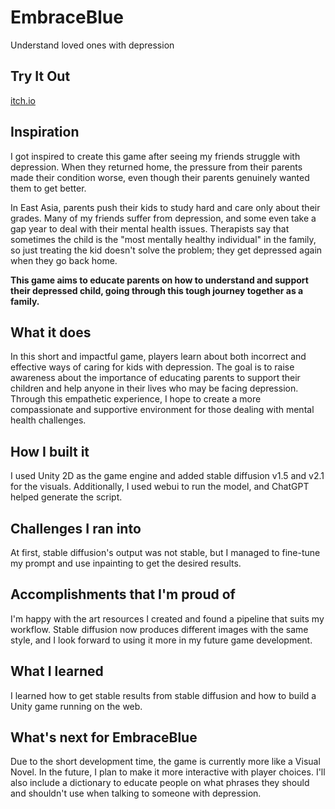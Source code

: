 # EmbraceBlue
Understand loved ones with depression

## Try It Out
[itch.io](https://bjrichardliu.itch.io/embraceblue)


## Inspiration

I got inspired to create this game after seeing my friends struggle with depression. When they returned home, the pressure from their parents made their condition worse, even though their parents genuinely wanted them to get better. 

In East Asia, parents push their kids to study hard and care only about their grades. Many of my friends suffer from depression, and some even take a gap year to deal with their mental health issues. Therapists say that sometimes the child is the "most mentally healthy individual" in the family, so just treating the kid doesn't solve the problem; they get depressed again when they go back home. 

**This game aims to educate parents on how to understand and support their depressed child, going through this tough journey together as a family.**

## What it does

In this short and impactful game, players learn about both incorrect and effective ways of caring for kids with depression. The goal is to raise awareness about the importance of educating parents to support their children and help anyone in their lives who may be facing depression. Through this empathetic experience, I hope to create a more compassionate and supportive environment for those dealing with mental health challenges.

## How I built it

I used Unity 2D as the game engine and added stable diffusion v1.5 and v2.1 for the visuals. Additionally, I used webui to run the model, and ChatGPT helped generate the script.

## Challenges I ran into

At first, stable diffusion's output was not stable, but I managed to fine-tune my prompt and use inpainting to get the desired results.

## Accomplishments that I'm proud of

I'm happy with the art resources I created and found a pipeline that suits my workflow. Stable diffusion now produces different images with the same style, and I look forward to using it more in my future game development.

## What I learned

I learned how to get stable results from stable diffusion and how to build a Unity game running on the web.

## What's next for EmbraceBlue

Due to the short development time, the game is currently more like a Visual Novel. In the future, I plan to make it more interactive with player choices. I'll also include a dictionary to educate people on what phrases they should and shouldn't use when talking to someone with depression.

